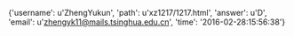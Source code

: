 {'username': u'ZhengYukun', 'path': u'xz1217/1217.html', 'answer': u'D', 'email': u'zhengyk11@mails.tsinghua.edu.cn', 'time': '2016-02-28:15:56:38'}